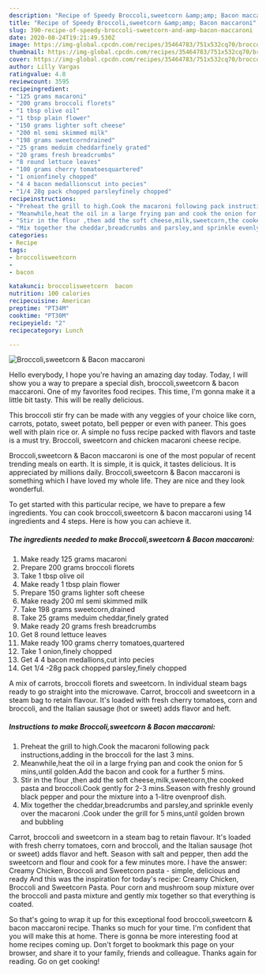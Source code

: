 ```yaml
---
description: "Recipe of Speedy Broccoli,sweetcorn &amp;amp; Bacon maccaroni"
title: "Recipe of Speedy Broccoli,sweetcorn &amp;amp; Bacon maccaroni"
slug: 390-recipe-of-speedy-broccoli-sweetcorn-and-amp-bacon-maccaroni
date: 2020-08-24T19:21:49.530Z
image: https://img-global.cpcdn.com/recipes/35464783/751x532cq70/broccolisweetcorn-bacon-maccaroni-recipe-main-photo.jpg
thumbnail: https://img-global.cpcdn.com/recipes/35464783/751x532cq70/broccolisweetcorn-bacon-maccaroni-recipe-main-photo.jpg
cover: https://img-global.cpcdn.com/recipes/35464783/751x532cq70/broccolisweetcorn-bacon-maccaroni-recipe-main-photo.jpg
author: Lilly Vargas
ratingvalue: 4.8
reviewcount: 3595
recipeingredient:
- "125 grams macaroni"
- "200 grams broccoli florets"
- "1 tbsp olive oil"
- "1 tbsp plain flower"
- "150 grams lighter soft cheese"
- "200 ml semi skimmed milk"
- "198 grams sweetcorndrained"
- "25 grams meduim cheddarfinely grated"
- "20 grams fresh breadcrumbs"
- "8 round lettuce leaves"
- "100 grams cherry tomatoesquartered"
- "1 onionfinely chopped"
- "4 4 bacon medallionscut into pecies"
- "1/4 28g pack chopped parsleyfinely chopped"
recipeinstructions:
- "Preheat the grill to high.Cook the macaroni following pack instructions,adding in the broccoli for the last 3 mins."
- "Meanwhile,heat the oil in a large frying pan and cook the onion for 5 mins,until golden.Add the bacon and cook for a further 5 mins."
- "Stir in the flour ,then add the soft cheese,milk,sweetcorn,the cooked pasta and broccoli.Cook gently for 2-3 mins.Season with freshly ground black pepper and pour the mixture into a 1-litre ovenproof dish."
- "Mix together the cheddar,breadcrumbs and parsley,and sprinkle evenly over the macaroni .Cook under the grill for 5 mins,until golden brown and bubbling"
categories:
- Recipe
tags:
- broccolisweetcorn
- 
- bacon

katakunci: broccolisweetcorn  bacon 
nutrition: 100 calories
recipecuisine: American
preptime: "PT34M"
cooktime: "PT30M"
recipeyield: "2"
recipecategory: Lunch

---
```



![Broccoli,sweetcorn &amp; Bacon maccaroni](https://img-global.cpcdn.com/recipes/35464783/751x532cq70/broccolisweetcorn-bacon-maccaroni-recipe-main-photo.jpg)

Hello everybody, I hope you're having an amazing day today. Today, I will show you a way to prepare a special dish, broccoli,sweetcorn &amp; bacon maccaroni. One of my favorites food recipes. This time, I'm gonna make it a little bit tasty. This will be really delicious.

This broccoli stir fry can be made with any veggies of your choice like corn, carrots, potato, sweet potato, bell pepper or even with paneer. This goes well with plain rice or. A simple no fuss recipe packed with flavors and taste is a must try. Broccoli, sweetcorn and chicken macaroni cheese recipe.

Broccoli,sweetcorn &amp; Bacon maccaroni is one of the most popular of recent trending meals on earth. It is simple, it is quick, it tastes delicious. It is appreciated by millions daily. Broccoli,sweetcorn &amp; Bacon maccaroni is something which I have loved my whole life. They are nice and they look wonderful.


To get started with this particular recipe, we have to prepare a few ingredients. You can cook broccoli,sweetcorn &amp; bacon maccaroni using 14 ingredients and 4 steps. Here is how you can achieve it.

<!--inarticleads1-->

##### The ingredients needed to make Broccoli,sweetcorn &amp; Bacon maccaroni:

1. Make ready 125 grams macaroni
1. Prepare 200 grams broccoli florets
1. Take 1 tbsp olive oil
1. Make ready 1 tbsp plain flower
1. Prepare 150 grams lighter soft cheese
1. Make ready 200 ml semi skimmed milk
1. Take 198 grams sweetcorn,drained
1. Take 25 grams meduim cheddar,finely grated
1. Make ready 20 grams fresh breadcrumbs
1. Get 8 round lettuce leaves
1. Make ready 100 grams cherry tomatoes,quartered
1. Take 1 onion,finely chopped
1. Get 4 4 bacon medallions,cut into pecies
1. Get 1/4 -28g pack chopped parsley,finely chopped


A mix of carrots, broccoli florets and sweetcorn. In individual steam bags ready to go straight into the microwave. Carrot, broccoli and sweetcorn in a steam bag to retain flavour. It&#39;s loaded with fresh cherry tomatoes, corn and broccoli, and the Italian sausage (hot or sweet) adds flavor and heft. 

<!--inarticleads2-->

##### Instructions to make Broccoli,sweetcorn &amp; Bacon maccaroni:

1. Preheat the grill to high.Cook the macaroni following pack instructions,adding in the broccoli for the last 3 mins.
1. Meanwhile,heat the oil in a large frying pan and cook the onion for 5 mins,until golden.Add the bacon and cook for a further 5 mins.
1. Stir in the flour ,then add the soft cheese,milk,sweetcorn,the cooked pasta and broccoli.Cook gently for 2-3 mins.Season with freshly ground black pepper and pour the mixture into a 1-litre ovenproof dish.
1. Mix together the cheddar,breadcrumbs and parsley,and sprinkle evenly over the macaroni .Cook under the grill for 5 mins,until golden brown and bubbling


Carrot, broccoli and sweetcorn in a steam bag to retain flavour. It&#39;s loaded with fresh cherry tomatoes, corn and broccoli, and the Italian sausage (hot or sweet) adds flavor and heft. Season with salt and pepper, then add the sweetcorn and flour and cook for a few minutes more. I have the answer: Creamy Chicken, Broccoli and Sweetcorn pasta - simple, delicious and ready And this was the inspiration for today&#39;s recipe: Creamy Chicken, Broccoli and Sweetcorn Pasta. Pour corn and mushroom soup mixture over the broccoli and pasta mixture and gently mix together so that everything is coated. 

So that's going to wrap it up for this exceptional food broccoli,sweetcorn &amp; bacon maccaroni recipe. Thanks so much for your time. I'm confident that you will make this at home. There is gonna be more interesting food at home recipes coming up. Don't forget to bookmark this page on your browser, and share it to your family, friends and colleague. Thanks again for reading. Go on get cooking!

